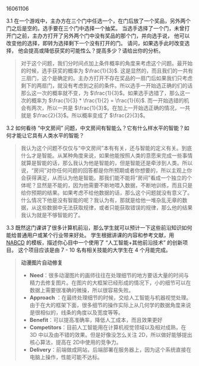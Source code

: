 16061106 

3.1  在一个游戏中，主办方在三个门中任选一个，在门后放了一个奖品，另外两个门之后是空的。选手要在三个门中选择一个抽奖。 当选手选择了一个门，未曾打开门之前，主办方打开了另外两个门中没有奖品的那个门，并向选手说， 他可以改变他的选择，即转为选择剩下一个没有打开的门。 请问，如果选手此时改变选择， 他会提高或降低获奖的可能性么？提高多少？请给出你的分析。 

> 对于这个问题，我们分时间点加上条件概率的角度来考虑这个问题。最开始的时候，选手获奖的概率为 $\frac{1}{3}$. 这是显然的，而且我们的一共有三扇门，这个是确定的。主办方打开不存在奖品的一扇门后如果我们只考虑剩下的两扇门，就没有考虑到之前的条件。所以选手一开始选正确的们的话那么这一次的概率就不变，为  $\frac{1}{3}$。如果选手选错了，那么这一次的概率为 $\frac{1}{3} * \frac{1}{2} = \frac{1}{6}$. 而一开始选错的机会有两次，所以一共是 $\frac{1}{3}$。在加上一开始选正确的情况，一共就是  $\frac{2}{3}$。所以概率变成了 $\frac{2}{3}$。



3.2 如何看待 “中文房间” 问题，中文房间有智能么？它有什么样水平的智能？如何才能让它具有人类水平的智能？

> 我认为这个问题不仅仅与“中文房间”本有有关，还与智能的定义有关。到底什么才是智能。从某种角度来说，如果他能按照人类的意愿来完成一些事情就算是智能的话，那么我认为他是智能的，但是智能还是牵涉到人类。所以说，“房间”对你任何问题的回答都是你所预期或者你想要的，所以主观上你会获得满足，从而认为他是智能。那我们能不能将“房间”看成一个独立的个体呢？显然是不能的，因为他需要不断地喂入数据，不断地训练，而且只是给你预期的结果。如果考虑不给他数据的话，那么这个问题就没有意义了。什么情况下他是没有智能的呢？我认为有，那就是给他一堆杂乱无章的数据，从这些数据中无法获取规律，或者只能获取错误的规律，那么他的结果我认为就是不够智能的了。



3.3 既然这门课讲了很多计算机前沿，那么学生就可以预计一下这些前沿知识如何能给普通用户或某个行业带来好处。 学生根据讲课的内容和参考文献，用 [NABCD](https://www.cnblogs.com/xinz/archive/2010/12/01/1893323.html) 的模板，描述你心目中一个使用了 “人工智能+其他前沿技术” 的创新项目。 这个项目应该是由 7 - 10 名有相关技能的大学生在 4 个月能完成。

> **动漫图片自动修复**
>
> - **Need**：很多动漫图片的画师往往在处理细节的地方要话大量的时间与精力去修复图片。在图片的大框架已经形成的情况下，小的细节可以在数据上需要很准确的微操，所以很容易失败。
> - **Approach** ：在最终处理细节的时候，交给人工智能与机器视觉处理。由于在大的框架下面，很多细节的操作实际上从几何学的数据角度来说是很相似的，线条的角度以及宽度等等。
> - **Benefit**：可以提高准确率，降低人工成本，而且效果更好
> - **Competitors**：目前人工智能用在计算机视觉领域以及相对成熟，在 3D 中以及由不错的效果。但是好像没怎么关注 2D，所以做好能够提出核心算法，提高在 2D中使用的竞争力。
> - **Delivery**：前端做成网站，后端部署在服务器上，因为这个系统直接在电脑上操作，性能可能不达标。